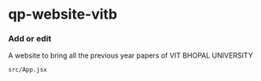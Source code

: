 # qp-website-vitb

### Add or edit
A website to bring all the previous year papers of VIT BHOPAL UNIVERSITY
```
src/App.jsx
```
